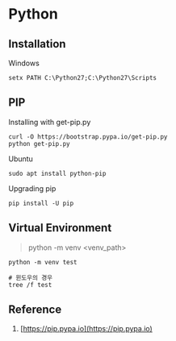 Python
======

Installation
------------

Windows
```
setx PATH C:\Python27;C:\Python27\Scripts
```

PIP
---

Installing with get-pip.py
```
curl -O https://bootstrap.pypa.io/get-pip.py
python get-pip.py
```

Ubuntu
```
sudo apt install python-pip
```

Upgrading pip
```
pip install -U pip
```

Virtual Environment
-------------------

> python -m venv <venv_path>

```
python -m venv test

# 윈도우의 경우
tree /f test
```

Reference
---------

1. [https://pip.pypa.io](https://pip.pypa.io)